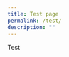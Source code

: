 ```yaml
---
title: Test page
permalink: /test/
description: ""
---
```

Test

<script src="https://www.instagram.com/embed.js"></script>

<script>alert("hello")</script>
